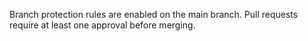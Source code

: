 Branch protection rules are enabled on the main branch.
Pull requests require at least one approval before merging.

